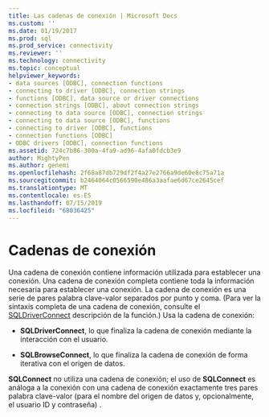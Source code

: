 ```yaml
---
title: Las cadenas de conexión | Microsoft Docs
ms.custom: ''
ms.date: 01/19/2017
ms.prod: sql
ms.prod_service: connectivity
ms.reviewer: ''
ms.technology: connectivity
ms.topic: conceptual
helpviewer_keywords:
- data sources [ODBC], connection functions
- connecting to driver [ODBC], connection strings
- functions [ODBC], data source or driver connections
- connection strings [ODBC], about connection strings
- connecting to data source [ODBC], connection strings
- connecting to data source [ODBC], functions
- connecting to driver [ODBC], functions
- connection functions [ODBC]
- ODBC drivers [ODBC], connection functions
ms.assetid: 724c7b86-300a-4fa9-ad96-4afa0fdcb3e9
author: MightyPen
ms.author: genemi
ms.openlocfilehash: 2f68a87db729df2f4a27e2766a9de60e8c75a71a
ms.sourcegitcommit: b2464064c0566590e486a3aafae6d67ce2645cef
ms.translationtype: MT
ms.contentlocale: es-ES
ms.lasthandoff: 07/15/2019
ms.locfileid: "68036425"
---
```

# <a name="connection-strings"></a>Cadenas de conexión
Una cadena de conexión contiene información utilizada para establecer una conexión. Una cadena de conexión completa contiene toda la información necesaria para establecer una conexión. La cadena de conexión es una serie de pares palabra clave-valor separados por punto y coma. (Para ver la sintaxis completa de una cadena de conexión, consulte el [SQLDriverConnect](../../../odbc/reference/syntax/sqldriverconnect-function.md) descripción de la función.) Usa la cadena de conexión:  
  
-   **SQLDriverConnect**, lo que finaliza la cadena de conexión mediante la interacción con el usuario.  
  
-   **SQLBrowseConnect**, lo que finaliza la cadena de conexión de forma iterativa con el origen de datos.  
  
 **SQLConnect** no utiliza una cadena de conexión; el uso de **SQLConnect** es análoga a la conexión con una cadena de conexión exactamente tres pares palabra clave-valor (para el nombre del origen de datos y, opcionalmente, el usuario ID y contraseña) .
